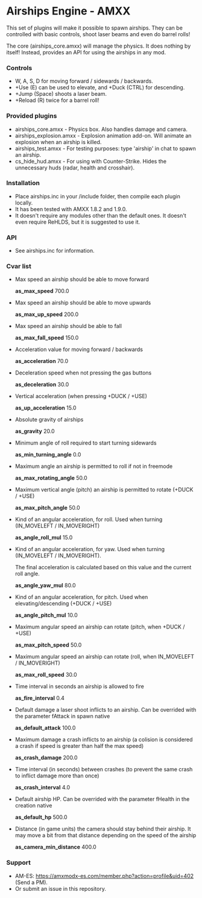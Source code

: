 # Airships Engine - AMXX

This set of plugins will make it possible to spawn airships. They can be controlled with basic controls, shoot laser beams and even do barrel rolls!

The core (airships_core.amxx) will manage the physics. It does nothing by itself! Instead, provides an API for using the airships in any mod.

### Controls
* W, A, S, D for moving forward / sidewards / backwards.
* +Use (E) can be used to elevate, and +Duck (CTRL) for descending.
* +Jump (Space) shoots a laser beam.
* +Reload (R) twice for a barrel roll!

### Provided plugins
* airships_core.amxx - Physics box. Also handles damage and camera.
* airships_explosion.amxx - Explosion animation add-on. Will animate an explosion when an airship is killed.
* airships_test.amxx - For testing purposes: type 'airship' in chat to spawn an airship.
* cs_hide_hud.amxx - For using with Counter-Strike. Hides the unnecessary huds (radar, health and crosshair).

### Installation
* Place airships.inc in your /include folder, then compile each plugin locally.
* It has been tested with AMXX 1.8.2 and 1.9.0.
* It doesn't require any modules other than the default ones. It doesn't even require ReHLDS, but it is suggested to use it.

### API
* See airships.inc for information.

### Cvar list <default values>
* Max speed an airship should be able to move forward

  __as_max_speed__ 700.0

* Max speed an airship should be able to move upwards

  __as_max_up_speed__ 200.0

* Max speed an airship should be able to fall

  __as_max_fall_speed__ 150.0

* Acceleration value for moving forward / backwards

  __as_acceleration__ 70.0

* Deceleration speed when not pressing the gas buttons

  __as_deceleration__ 30.0

* Vertical acceleration (when pressing +DUCK / +USE)

  __as_up_acceleration__ 15.0

* Absolute gravity of airships

  __as_gravity__ 20.0

* Minimum angle of roll required to start turning sidewards

  __as_min_turning_angle__ 0.0

* Maximum angle an airship is permitted to roll if not in freemode

  __as_max_rotating_angle__ 50.0

* Maximum vertical angle (pitch) an airship is permitted to rotate (+DUCK / +USE)

  __as_max_pitch_angle__ 50.0

* Kind of an angular acceleration, for roll. Used when turning (IN_MOVELEFT / IN_MOVERIGHT)

  __as_angle_roll_mul__ 15.0

* Kind of an angular acceleration, for yaw. Used when turning (IN_MOVELEFT / IN_MOVERIGHT).

  The final acceleration is calculated based on this value and the current roll angle.

  __as_angle_yaw_mul__ 80.0

* Kind of an angular acceleration, for pitch. Used when elevating/descending (+DUCK / +USE)

  __as_angle_pitch_mul__ 10.0

* Maximum angular speed an airship can rotate (pitch, when +DUCK / +USE)

  __as_max_pitch_speed__ 50.0

* Maximum angular speed an airship can rotate (roll, when IN_MOVELEFT / IN_MOVERIGHT)

  __as_max_roll_speed__ 30.0

* Time interval in seconds an airship is allowed to fire

  __as_fire_interval__ 0.4

* Default damage a laser shoot inflicts to an airship. Can be overrided with the parameter fAttack in spawn native

  __as_default_attack__ 100.0

* Maximum damage a crash inflicts to an airship (a colision is considered a crash if speed is greater than half the max speed)

  __as_crash_damage__ 200.0

* Time interval (in seconds) between crashes (to prevent the same crash to inflict damage more than once)

  __as_crash_interval__ 4.0

* Default airship HP. Can be overrided with the parameter fHealth in the creation native

  __as_default_hp__ 500.0

* Distance (in game units) the camera should stay behind their airship. It may move a bit from that distance depending on the speed of the airship

  __as_camera_min_distance__ 400.0

### Support
* AM-ES: https://amxmodx-es.com/member.php?action=profile&uid=402 (Send a PM).
* Or submit an issue in this repository.
